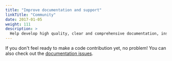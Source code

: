 ```yaml
---
title: "Improve documentation and support"
linkTitle: "Community"
date: 2017-01-05
weight: 111
description: >
  Help develop high quality, clear and comprehensive documentation, instruction and responsive help.
---
```



 If you don't feel ready to make a code contribution yet, no problem! You can also check out the [documentation issues](https://github.com/ready4-dev/ready4web/labels/documentation).

